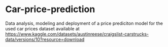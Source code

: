 # Car-price-prediction

Data analysis, modeling and deployment of a price prediciton model for the used car prices dataset available at https://www.kaggle.com/datasets/austinreese/craigslist-carstrucks-data/versions/10?resource=download
